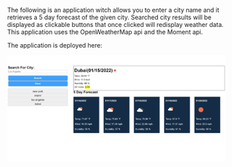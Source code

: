 The following is an application witch allows you to enter a city name and it retrieves a 5 day forecast of the given city. Searched city results will be displayed as clickable buttons that once clicked will redisplay weather data. This application uses the OpenWeatherMap api and the Moment api.

The application is deployed here:

![](assets/image/preview.jpeg)
